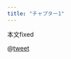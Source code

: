 ```yaml
---
title: "チャプター1"
---
```

本文fixed

@[tweet](https://twitter.com/Megu_Negicco/status/1267475348993671168)